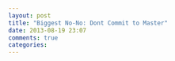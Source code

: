 ```yaml
---
layout: post
title: "Biggest No-No: Dont Commit to Master"
date: 2013-08-19 23:07
comments: true
categories: 
---
```

